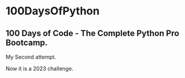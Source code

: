 # 100DaysOfPython
## 100 Days of Code - The Complete Python Pro Bootcamp. 

My Second attempt. 

Now it is a 2023 challenge.

